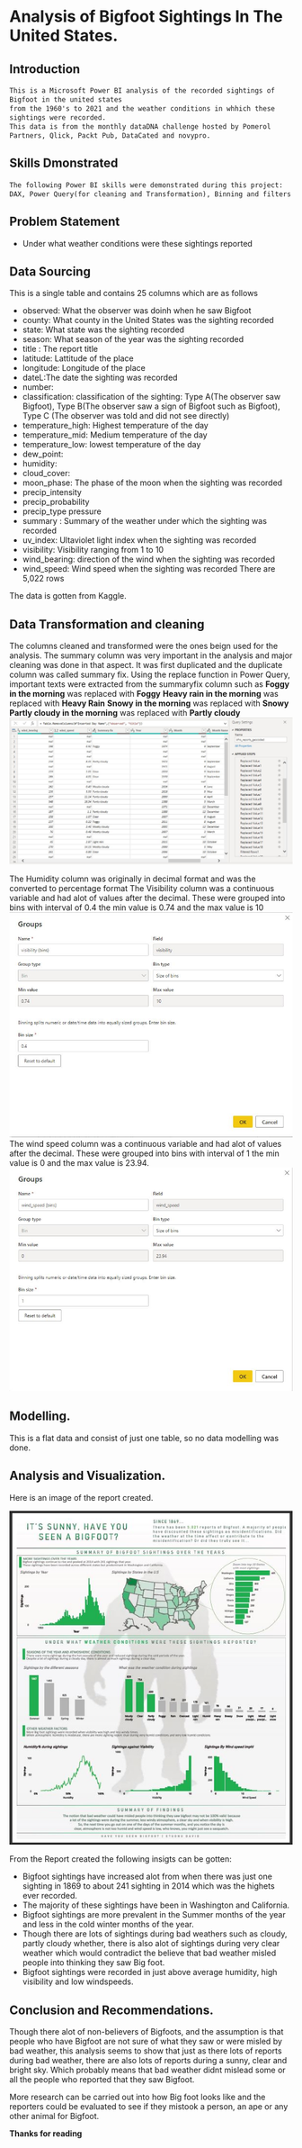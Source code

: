 # Analysis of Bigfoot Sightings In The United States.

## Introduction
    This is a Microsoft Power BI analysis of the recorded sightings of Bigfoot in the united states
    from the 1960's to 2021 and the weather conditions in whhich these sightings were recorded.
    This data is from the monthly dataDNA challenge hosted by Pomerol Partners, Qlick, Packt Pub, DataCated and novypro.

## Skills Dmonstrated
    The following Power BI skills were demonstrated during this project:
    DAX, Power Query(for cleaning and Transformation), Binning and filters

## Problem Statement
 - Under what weather conditions were these sightings reported

## Data Sourcing
This is a single table and contains 25 columns which are as follows
- observed: What the observer was doinh when he saw Bigfoot
- county: What county in the United States was the sighting recorded
- state: What state was the sighting recorded
- season: What season of the year was the sighting recorded
- title : The report title
- latitude: Lattitude of the place
- longitude: Longitude of the place
- dateL:The date the sighting was recorded
- number:
- classification: classification of the sighting: Type A(The observer saw Bigfoot), Type B(The observer saw a sign of Bigfoot such as Bigfoot), Type C (The observer was told and did not see directly)
- temperature_high: Highest temperature of the day
- temperature_mid: Medium temperature of the day
- temperature_low: lowest temperature of the day
- dew_point:
- humidity:
- cloud_cover:
- moon_phase: The phase of the moon when the sighting was recorded
- precip_intensity
- precip_probability
- precip_type pressure
- summary : Summary of the weather under which the sighting was recorded
- uv_index: Ultaviolet light index when the sighting was recorded
- visibility: Visibility ranging from 1 to 10
- wind_bearing: direction of the wind when the sighting was recorded
- wind_speed: Wind speed when the sighting was recorded
There are 5,022 rows

The data is gotten from Kaggle.

## Data Transformation and cleaning
The columns cleaned and transformed were the ones beign used for the analysis.
The summary column was very important in the analysis and major cleaning was done in that aspect.
 It was first duplicated and the duplicate column was called summary fix. Using the replace function in Power Query, important texts were extracted from the summaryfix column such as
**Foggy in the morning** was replaced with **Foggy**
**Heavy rain in the morning** was replaced with **Heavy Rain**
**Snowy in the morning** was replaced with **Snowy**
**Partly cloudy in the morning** was replaced with **Partly cloudy**
![](powerQuery.JPG)

The Humidity column was originally in decimal format and was the converted to percentage format
The Visibility column was a continuous variable and had alot of values after the decimal. These were grouped into bins with interval of 0.4
the min value is 0.74 and the max value is 10
![](binning_visibility.JPG)
The wind speed column was a continuous variable and had alot of values after the decimal. These were grouped into bins with interval of 1
the min value is 0 and the max value is 23.94.
![](binning_wind.JPG)

## Modelling.
This is a flat data and consist of just one table, so no data modelling was done.

## Analysis and Visualization.
Here is an image of the report created.

![](report.JPG)

From the Report created the following insigts can be gotten:
- Bigfoot sightings have increased alot from when there was just one sighting in 1869 to about 241 sighting in 2014 which was the highets ever recorded.
- The majority of these sightings have been in Washington and California.
- Bigfoot sightings are more prevalent in the Summer months of the year and less in the cold winter months of the year.
- Though there are lots of sightings during bad weathers such as cloudy, partly cloudy whether, there is also alot of sightings during very clear weather which would contradict the believe that bad weather misled people into thinking they saw Big foot.
- Bigfoot sightings were recorded in just above average humidity, high visibility and low windspeeds.

## Conclusion and Recommendations.
Though there alot of non-believers of Bigfoots, and the assumption is that people who have Bigfoot are not sure of what they saw or were misled by bad weather,
this analysis seems to show that just as there lots of reports during bad weather, there are also lots of reports during a sunny, clear and bright sky. Which probably means that
bad weather didnt mislead some or all the people who reported that they saw Bigfoot.

More research can be carried out into how Big foot looks like and the reporters could be evaluated to see if they mistook a person, an ape or any other animal for Bigfoot.

**Thanks for reading**
